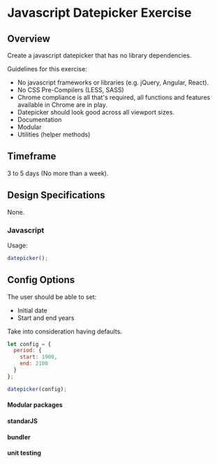 # Javascript Datepicker Exercise

## Overview

Create a javascript datepicker that has no library dependencies.

Guidelines for this exercise:

* No javascript frameworks or libraries (e.g. jQuery, Angular, React).
* No CSS Pre-Compilers (LESS, SASS)
* Chrome compliance is all that's required, all functions and features available in Chrome are in play.
* Datepicker should look good across all viewport sizes.
* Documentation
* Modular
* Utilities (helper methods)

## Timeframe

3 to 5 days (No more than a week).

## Design Specifications

None.

### Javascript

Usage:

```js
datepicker();
```

## Config Options

The user should be able to set:
- Initial date
- Start and end years

Take into consideration having defaults.

```js
let config = {
  period: {
    start: 1900,
    end: 2100
  }
};

datepicker(config);
```

#### Modular packages
#### standarJS
#### bundler
#### unit testing

